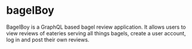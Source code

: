 # bagelBoy
BagelBoy is a GraphQL based bagel review application.  It allows users to view reviews of eateries serving all things bagels, create a user account, log in and post their own reviews.
